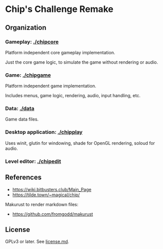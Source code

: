 Chip's Challenge Remake
=======================

Organization
------------

### Gameplay: [./chipcore](./chipcore)

Platform independent core gameplay implementation.

Just the core game logic, to simulate the game without rendering or audio.

### Game: [./chipgame](./chipgame)

Platform independent game implementation.

Includes menus, game logic, rendering, audio, input handling, etc.

### Data: [./data](./data)

Game data files.

### Desktop application: [./chipplay](./chipplay)

Uses winit, glutin for windowing, shade for OpenGL rendering, soloud for audio.

### Level editor: [./chipedit](./chipedit)

References
----------

* https://wiki.bitbusters.club/Main_Page
* https://tilde.town/~magical/chip/

Makurust to render markdown files:

* https://github.com/fromgodd/makurust

License
-------

GPLv3 or later. See [license.md](./license.md).
